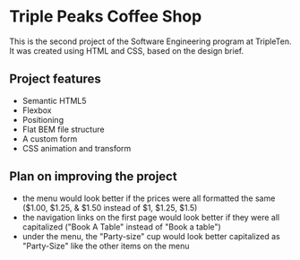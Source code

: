 # Triple Peaks Coffee Shop

This is the second project of the Software Engineering program at TripleTen. It was created using HTML and CSS, based on the design brief.

## Project features

- Semantic HTML5
- Flexbox
- Positioning
- Flat BEM file structure
- A custom form
- CSS animation and transform

## Plan on improving the project

- the menu would look better if the prices were all formatted the same
  ($1.00, $1.25, & $1.50 instead of $1, $1.25, $1.5)
- the navigation links on the first page would look better if they were all capitalized ("Book A Table" instead of "Book a table")
- under the menu, the "Party-size" cup would look better capitalized as "Party-Size" like the other items on the menu
